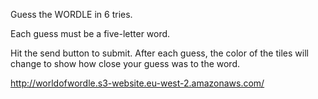 Guess the WORDLE in 6 tries.

Each guess must be a five-letter word.

Hit the send button to submit. After each guess, the color of the tiles will change to show how close your guess was to the word.

http://worldofwordle.s3-website.eu-west-2.amazonaws.com/
